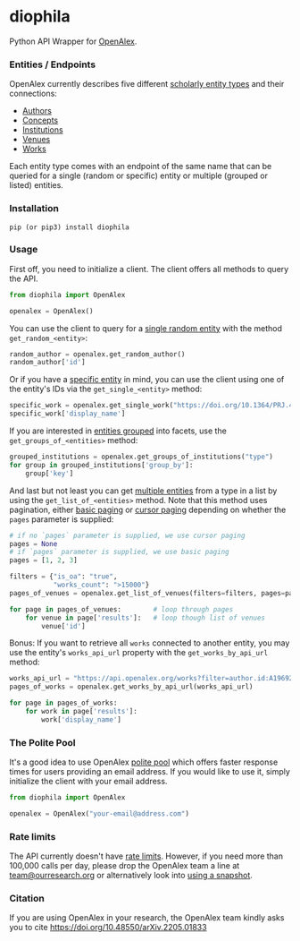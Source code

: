 # diophila
Python API Wrapper for [OpenAlex](http://openalex.org/).

### Entities / Endpoints
OpenAlex currently describes five different [scholarly entity types](https://docs.openalex.org/about-the-data) 
and their connections: 
* [Authors](https://docs.openalex.org/about-the-data/author)
* [Concepts](https://docs.openalex.org/about-the-data/concept)
* [Institutions](https://docs.openalex.org/about-the-data/institution)
* [Venues](https://docs.openalex.org/about-the-data/venue)
* [Works](https://docs.openalex.org/about-the-data/work)

Each entity type comes with an endpoint of the same name that can be queried
for a single (random or specific) entity or multiple (grouped or listed) entities.

### Installation
```commandline
pip (or pip3) install diophila
```

### Usage
First off, you need to initialize a client. The client offers all methods to query the API.

```Python
from diophila import OpenAlex

openalex = OpenAlex()
```

You can use the client to query for a [single random entity](https://docs.openalex.org/api/get-single-entities#random-entity) 
with the method `get_random_<entity>`:
```Python
random_author = openalex.get_random_author()
random_author['id']
```

Or if you have a [specific entity](https://docs.openalex.org/api/get-single-entities) in mind, you can use the client
using one of the entity's IDs via the `get_single_<entity>` method:
```Python
specific_work = openalex.get_single_work("https://doi.org/10.1364/PRJ.433188", "doi")
specific_work['display_name']
```

If you are interested in [entities grouped](https://docs.openalex.org/api/get-groups-of-entities) into facets, 
use the `get_groups_of_<entities>` method:
```Python
grouped_institutions = openalex.get_groups_of_institutions("type")
for group in grouped_institutions['group_by']:
    group['key']
```

And last but not least you can get [multiple entities](https://docs.openalex.org/api/get-lists-of-entities) from a type
in a list by using the `get_list_of_<entities>` method. Note that this method uses pagination,
either [basic paging](https://docs.openalex.org/api#basic-paging) or 
[cursor paging](https://docs.openalex.org/api#cursor-paging) 
depending on whether the `pages` parameter is supplied:
```Python
# if no `pages` parameter is supplied, we use cursor paging
pages = None
# if `pages` parameter is supplied, we use basic paging
pages = [1, 2, 3]

filters = {"is_oa": "true",
           "works_count": ">15000"}
pages_of_venues = openalex.get_list_of_venues(filters=filters, pages=pages)

for page in pages_of_venues:        # loop through pages
    for venue in page['results']:   # loop though list of venues
        venue['id']
```

Bonus: If you want to retrieve all `works` connected to another entity,
you may use the entity's `works_api_url` property with the `get_works_by_api_url` method: 
```Python
works_api_url = "https://api.openalex.org/works?filter=author.id:A1969205032"
pages_of_works = openalex.get_works_by_api_url(works_api_url)

for page in pages_of_works:
    for work in page['results']:
        work['display_name']
```

### The Polite Pool
It's a good idea to use OpenAlex [polite pool](https://docs.openalex.org/api#the-polite-pool) 
which offers faster response times for users providing an email address.
If you would like to use it, simply initialize the client with your email address.

```Python
from diophila import OpenAlex

openalex = OpenAlex("your-email@address.com")
```

### Rate limits
The API currently doesn't have [rate limits](https://docs.openalex.org/api#rate-limits). 
However, if you need more than 100,000 calls per day,
please drop the OpenAlex team a line at team@ourresearch.org
or alternatively look into [using a snapshot](https://docs.openalex.org/download-snapshot).

### Citation
If you are using OpenAlex in your research, 
the OpenAlex team kindly asks you to cite https://doi.org/10.48550/arXiv.2205.01833

